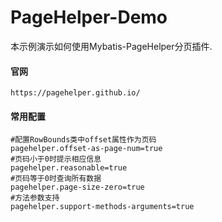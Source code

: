 # PageHelper-Demo

本示例演示如何使用Mybatis-PageHelper分页插件.

#### 官网

`https://pagehelper.github.io/`

#### 常用配置

```properties
#配置RowBounds类中offset属性作为页码
pagehelper.offset-as-page-num=true
#页码小于0时提示相应信息
pagehelper.reasonable=true
#页码等于0时查询所有数据
pagehelper.page-size-zero=true
#方法参数支持
pagehelper.support-methods-arguments=true
```